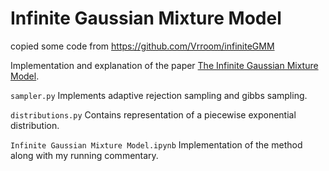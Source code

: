 # Infinite Gaussian Mixture Model

copied some code from https://github.com/Vrroom/infiniteGMM


Implementation and explanation of the paper [The Infinite Gaussian Mixture Model](https://www.seas.harvard.edu/courses/cs281/papers/rasmussen-1999a.pdf).

`sampler.py` Implements adaptive rejection sampling and gibbs sampling.


`distributions.py` Contains representation of a piecewise exponential distribution.


`Infinite Gaussian Mixture Model.ipynb` Implementation of the method along with my running commentary.
